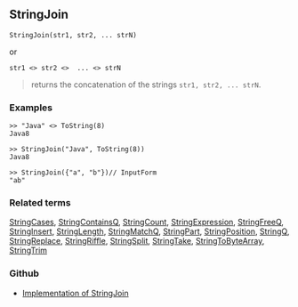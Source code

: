 ## StringJoin

```
StringJoin(str1, str2, ... strN)
```

or

```
str1 <> str2 <>  ... <> strN
```

> returns the concatenation of the strings `str1, str2, ... strN`.

### Examples

```
>> "Java" <> ToString(8)
Java8

>> StringJoin("Java", ToString(8))
Java8

>> StringJoin({"a", "b"})// InputForm
"ab"
```

### Related terms
[StringCases](StringCases.md), [StringContainsQ](StringContainsQ.md), [StringCount](StringCount.md), [StringExpression](StringExpression.md), [StringFreeQ](StringFreeQ.md), [StringInsert](StringInsert.md), [StringLength](StringLength.md), [StringMatchQ](StringMatchQ.md), [StringPart](StringPart.md), [StringPosition](StringPosition.md), [StringQ](StringQ.md), [StringReplace](StringReplace.md), [StringRiffle](StringRiffle.md), [StringSplit](StringSplit.md), [StringTake](StringTake.md), [StringToByteArray](StringToByteArray.md), [StringTrim](StringTrim.md)

### Github

* [Implementation of StringJoin](https://github.com/axkr/symja_android_library/blob/master/symja_android_library/matheclipse-core/src/main/java/org/matheclipse/core/builtin/StringFunctions.java#L1664) 
